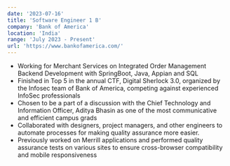 ```yaml
---
date: '2023-07-16'
title: 'Software Engineer 1 B'
company: 'Bank of America'
location: 'India'
range: 'July 2023 - Present'
url: 'https://www.bankofamerica.com/'
---
```


- Working for Merchant Services on Integrated Order Management Backend Development with SpringBoot, Java, Appian and SQL
- Finished in Top 5 in the annual CTF, Digital Sherlock 3.0, organized by the Infosec team of Bank of America, competing against experienced InfoSec professionals
- Chosen to be a part of a discussion with the Chief Technology and Information Officer, Aditya Bhasin as one of the most communicative and efficient campus grads
- Collaborated with designers, project managers, and other engineers to automate processes for making quality assurance more easier.
- Previously worked on Merrill applications and performed quality assurance tests on various sites to ensure cross-browser compatibility and mobile responsiveness

